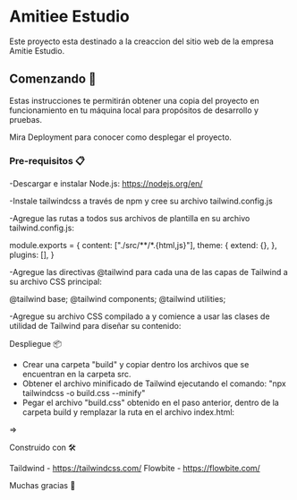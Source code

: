# Amitiee Estudio

Este proyecto esta destinado a la creaccion del sitio web de la empresa Amitie Estudio.

## Comenzando 🚀

Estas instrucciones te permitirán obtener una copia del proyecto en funcionamiento en tu máquina local para propósitos de desarrollo y pruebas.

Mira Deployment para conocer como desplegar el proyecto.

### Pre-requisitos 📋

-Descargar e instalar Node.js: https://nodejs.org/en/

-Instale tailwindcss a través de npm y cree su archivo tailwind.config.js

-Agregue las rutas a todos sus archivos de plantilla en su archivo tailwind.config.js:

module.exports = {
content: ["./src/**/*.{html,js}"],
theme: {
extend: {},
},
plugins: [],
}

-Agregue las directivas @tailwind para cada una de las capas de Tailwind a su archivo CSS principal:

@tailwind base;
@tailwind components;
@tailwind utilities;

-Agregue su archivo CSS compilado a <head> y comience a usar las clases de utilidad de Tailwind para diseñar su contenido:

<link href="/dist/output.css" rel="stylesheet">

Despliegue 📦

- Crear una carpeta "build" y copiar dentro los archivos que se encuentran en la carpeta src.
- Obtener el archivo minificado de Tailwind ejecutando el comando:
  "npx tailwindcss -o build.css --minify"
- Pegar el archivo "build.css" obtenido en el paso anterior, dentro de la carpeta build y remplazar la ruta en el archivo index.html:

<link href="../dist/output.css" rel="stylesheet" />  =>  <link href="build.css" rel="stylesheet" />

Construido con 🛠️

Taildwind - https://tailwindcss.com/
Flowbite - https://flowbite.com/

Muchas gracias 🎁
